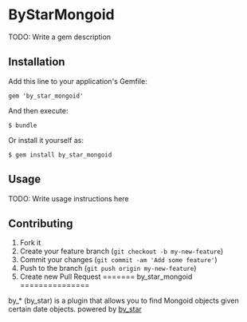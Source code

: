 # ByStarMongoid

TODO: Write a gem description

## Installation

Add this line to your application's Gemfile:

    gem 'by_star_mongoid'

And then execute:

    $ bundle

Or install it yourself as:

    $ gem install by_star_mongoid

## Usage

TODO: Write usage instructions here

## Contributing

1. Fork it
2. Create your feature branch (`git checkout -b my-new-feature`)
3. Commit your changes (`git commit -am 'Add some feature'`)
4. Push to the branch (`git push origin my-new-feature`)
5. Create new Pull Request
=======
by_star_mongoid
===============

by_* (by_star) is a plugin that allows you to find Mongoid objects given certain date objects.
powered by [by_star](https://github.com/radar/by_star)
